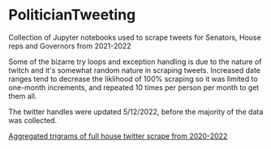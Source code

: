 # PoliticianTweeting
Collection of Jupyter notebooks used to scrape tweets for Senators, House reps and Governors from 2021-2022

Some of the bizarre try loops and exception handling is due to the nature of twitch and 
it's somewhat random nature in scraping tweets. Increased date ranges tend to decrease the liklihood of 100% scraping
so it was limited to one-month increments, and repeated 10 times per person per month to get them all.

The twitter handles were updated 5/12/2022, before the majority of the data was collected.

[Aggregated trigrams of full house twitter scrape from 2020-2022](https://public.flourish.studio/visualisation/11014788/)

